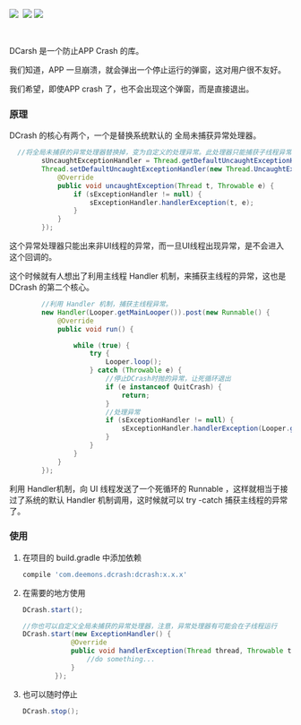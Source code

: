 ![](https://img.shields.io/badge/build-passing-green.svg)&nbsp; ![](https://img.shields.io/badge/JCenter-1.0.0-brightgreen.svg)&nbsp;![](https://img.shields.io/badge/licenes-Apache2-brightgreen.svg)

<br>

DCarsh 是一个防止APP Crash 的库。

我们知道，APP 一旦崩溃，就会弹出一个停止运行的弹窗，这对用户很不友好。

我们希望，即使APP crash 了，也不会出现这个弹窗，而是直接退出。



### 原理

DCrash 的核心有两个，一个是替换系统默认的 全局未捕获异常处理器。

```java
  //将全局未捕获的异常处理器替换掉，变为自定义的处理异常。此处理器只能捕获子线程异常，对主线程异常无效。
        sUncaughtExceptionHandler = Thread.getDefaultUncaughtExceptionHandler();//取出默认处理器
        Thread.setDefaultUncaughtExceptionHandler(new Thread.UncaughtExceptionHandler() {
            @Override
            public void uncaughtException(Thread t, Throwable e) {
                if (sExceptionHandler != null) {
                    sExceptionHandler.handlerException(t, e);
                }
            }
        });
```

这个异常处理器只能出来非UI线程的异常，而一旦UI线程出现异常，是不会进入这个回调的。

这个时候就有人想出了利用主线程 Handler 机制，来捕获主线程的异常，这也是DCrash 的第二个核心。

```java
        //利用 Handler 机制，捕获主线程异常。
        new Handler(Looper.getMainLooper()).post(new Runnable() {
            @Override
            public void run() {

                while (true) {
                    try {
                        Looper.loop();
                    } catch (Throwable e) {
                        //停止DCrash时抛的异常，让死循环退出
                        if (e instanceof QuitCrash) {
                            return;
                        }
                        //处理异常
                        if (sExceptionHandler != null) {
                            sExceptionHandler.handlerException(Looper.getMainLooper().getThread(), e);
                        }
                    }
                }
            }
        });
```

利用 Handler机制，向 UI 线程发送了一个死循环的 Runnable ，这样就相当于接过了系统的默认 Handler 机制调用，这时候就可以 try -catch 捕获主线程的异常了。



### 使用

1. 在项目的 build.gradle 中添加依赖

   ```groovy
   compile 'com.deemons.dcrash:dcrash:x.x.x'
   ```

2. 在需要的地方使用

   ```java
   DCrash.start();

   //你也可以自定义全局未捕获的异常处理器，注意，异常处理器有可能会在子线程运行
   DCrash.start(new ExceptionHandler() {
               @Override
               public void handlerException(Thread thread, Throwable throwable) {
                   //do something...
               }
           });
   ```

3. 也可以随时停止

   ```java
   DCrash.stop();
   ```

